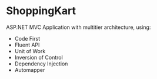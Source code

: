# ShoppingKart

ASP.NET MVC Application with multitier architecture, using:
- Code First
- Fluent API
- Unit of Work
- Inversion of Control
- Dependency Injection
- Automapper
